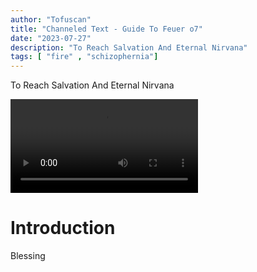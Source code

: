 ```yaml
---
author: "Tofuscan" 
title: "Channeled Text - Guide To Feuer o7" 
date: "2023-07-27" 
description: "To Reach Salvation And Eternal Nirvana" 
tags: [ "fire" , "schizophernia"] 
---
```


To Reach Salvation And Eternal Nirvana

<video controls loop src="https://cdn.discordapp.com/attachments/921595377923268708/1133693549737680972/y.mp4"></video>


# Introduction

<p class="pigpen">
Blessing
</p>